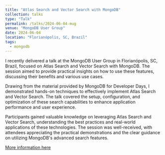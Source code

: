 ```yaml
---
title: "Atlas Search and Vector Search with MongoDB"
collection: talks
type: "Talk"
permalink: /talks/2024-06-04-mug
venue: "MongoDB User Group"
date: 2024-06-04
location: "Florianópolis, SC, Brazil"
tags:
  - mongodb
---
```

I recently delivered a talk at the MongoDB User Group in Florianópolis, SC, Brazil, focused on Atlas Search and Vector Search with MongoDB. The session aimed to provide practical insights on how to use these features, discussing their benefits and various use cases.

Drawing from the material provided by MongoDB for Developer Days, I demonstrated hands-on techniques to effectively implement Atlas Search and Vector Search. The talk covered the setup, configuration, and optimization of these search capabilities to enhance application performance and user experience.

Participants gained valuable knowledge on leveraging Atlas Search and Vector Search, understanding the best practices and real-world applications of these technologies. The session was well-received, with attendees appreciating the practical demonstrations and the clear guidance on utilizing MongoDB's advanced search features.

[More information here](https://mongodb-developer.github.io/search-lab/)